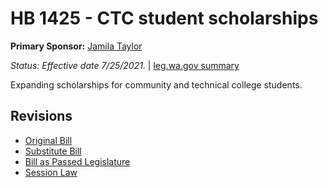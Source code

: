 # HB 1425 - CTC student scholarships
**Primary Sponsor:** [Jamila Taylor](/person/leg/jamila.taylor.md)

*Status: Effective date 7/25/2021.* | [leg.wa.gov summary](https://app.leg.wa.gov/billsummary?BillNumber=1425&Year=2021)

Expanding scholarships for community and technical college students.

## Revisions
* [Original Bill](1/)
* [Substitute Bill](S/)
* [Bill as Passed Legislature](S.PL/)
* [Session Law](S.SL/)